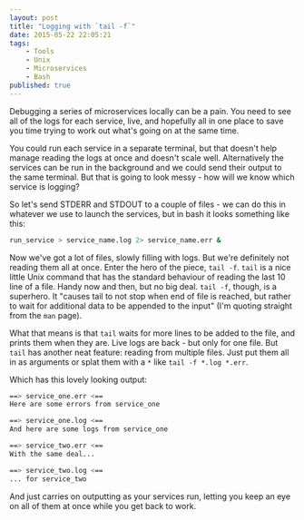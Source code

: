 ```yaml
---
layout: post
title: "Logging with `tail -f`"
date: 2015-05-22 22:05:21
tags:
    - Tools
    - Unix
    - Microservices
    - Bash
published: true
---
```


Debugging a series of microservices locally can be a pain. You need to see all
of the logs for each service, live, and hopefully all in one place to save you
time trying to work out what's going on at the same time.

You could run each service in a separate terminal, but that doesn't help manage
reading the logs at once and doesn't scale well. Alternatively the services can
be run in the background and we could send their output to the same terminal.
But that is going to look messy - how will we know which service is logging?

So let's send STDERR and STDOUT to a couple of files - we can do this in
whatever we use to launch the services, but in bash it looks something like this:

```bash
run_service > service_name.log 2> service_name.err &
```

Now we've got a lot of files, slowly filling with logs. But we're definitely not
reading them all at once. Enter the hero of the piece, `tail -f`. `tail` is
a nice little Unix command that has the standard behaviour of reading the last
10 line of a file. Handy now and then, but no big deal. `tail -f`, though, is
a superhero. It "causes tail to not stop when end of file is reached, but rather
to wait for additional data to be appended to the input" (I'm quoting straight
from the `man` page).

What that means is that `tail` waits for more lines to be added to the file, and
prints them when they are. Live logs are back - but only for one file. But
`tail` has another neat feature: reading from multiple files. Just put them all
in as arguments or splat them with a `*` like `tail -f *.log *.err`.

Which has this lovely looking output:

```bash
==> service_one.err <==
Here are some errors from service_one

==> service_one.log <==
And here are some logs from service_one

==> service_two.err <==
With the same deal...

==> service_two.log <==
... for service_two

```

And just carries on outputting as your services run, letting you keep an eye on
all of them at once while you get back to work.
